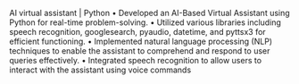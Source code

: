 AI virtual assistant | Python 
• Developed an AI-Based Virtual Assistant using Python for real-time problem-solving. 
• Utilized various libraries including speech recognition, googlesearch, pyaudio, datetime, and pyttsx3 for efficient functioning. 
• Implemented natural language processing (NLP) techniques to enable the assistant to comprehend and respond to user queries 
effectively. 
• Integrated speech recognition to allow users to interact with the assistant using voice commands 
